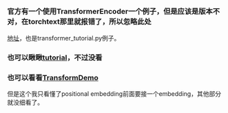 ## 

### 官方有一个使用TransformerEncoder一个例子，但是应该是版本不对，在torchtext那里就报错了，所以忽略此处
[地址](https://pytorch.org/tutorials/beginner/transformer_tutorial.html)，也是transformer_tutorial.py例子。

### 也可以瞅瞅[tutorial](https://github.com/pytorch/examples/tree/master/word_language_model)，不过没看

### 也可以看看[TransformDemo](git@github.com:Kenneth111/TransformerDemo.git)
但是这个我只看懂了positional embedding前面要接一个embedding，其他部分就没细看了。

